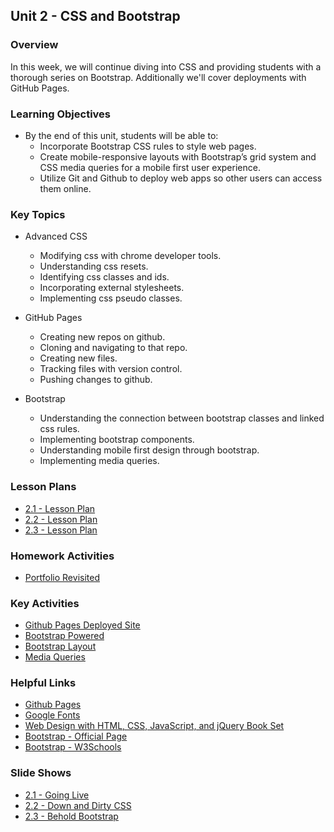 ## Unit 2 - CSS and Bootstrap

### Overview

In this week, we will continue diving into CSS and providing students with a thorough series on Bootstrap. Additionally we'll cover deployments with GitHub Pages.

### Learning Objectives

* By the end of this unit, students will be able to:
  * Incorporate Bootstrap CSS rules to style web pages.
  * Create mobile-responsive layouts with Bootstrap’s grid system and CSS media queries for a mobile first user experience.
  * Utilize Git and Github to deploy web apps  so other users can access them online.

### Key Topics

* Advanced CSS
  * Modifying css with chrome developer tools.
  * Understanding css resets.
  * Identifying css classes and ids.
  * Incorporating external stylesheets.
  * Implementing css pseudo classes.

* GitHub Pages
  * Creating new repos on github.
  * Cloning and navigating to that repo.
  * Creating new files.
  * Tracking files with version control.
  * Pushing changes to github.

* Bootstrap
  * Understanding the connection between bootstrap classes and linked css rules.
  * Implementing bootstrap components.
  * Understanding mobile first design through bootstrap.
  * Implementing media queries.


### Lesson Plans

* [2.1 - Lesson Plan](01-Day/01-Day-LessonPlan.md)
* [2.2 - Lesson Plan](02-Day/02-Day-LessonPlan.md)
* [2.3 - Lesson Plan](03-Day/03-Day-LessonPlan.md)

### Homework Activities

* [Portfolio Revisited](../../../01-Class-Content/02-css-bootstrap/02-Homework/Instructions/homework-instructions.md)

### Key Activities

* [Github Pages Deployed Site](../../../01-Class-Content/02-css-bootstrap/01-Activities/06-GithubPagesProject)
* [Bootstrap Powered](../../../01-Class-Content/02-css-bootstrap/01-Activities/10-WheresCSS)
* [Bootstrap Layout](../../../01-Class-Content/02-css-bootstrap/01-Activities/16-CardLayout)
* [Media Queries](../../../01-Class-Content/02-css-bootstrap/01-Activities/18-StudentMedia)

### Helpful Links

* [Github Pages](https://pages.github.com/)
* [Google Fonts](https://www.google.com/fonts)
* [Web Design with HTML, CSS, JavaScript, and jQuery Book Set](https://www.amazon.com/Web-Design-HTML-JavaScript-jQuery/dp/1118907442)
* [Bootstrap - Official Page](http://getbootstrap.com/)
* [Bootstrap - W3Schools](http://www.w3schools.com/bootstrap/bootstrap_get_started.asp)

### Slide Shows

* [2.1 - Going Live](https://docs.google.com/presentation/d/16lPzEgm2XnU9ihi7ex3sD1xUJXtS6WEUGQAKOkgNr0A/edit?usp=sharing)
* [2.2 - Down and Dirty CSS](https://docs.google.com/presentation/d/1yi6Q-RRQ4FwXWnHOO23aSzf8qks7FjR8PBp8K2hjkvY/edit?usp=sharing)
* [2.3 - Behold Bootstrap](https://docs.google.com/presentation/d/1lqig1LoNTG_CsDAqB3jO-Ao-9bqsRaVj1ZeBseh3JJo/edit?usp=sharing)
